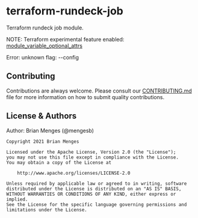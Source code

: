 <!-- markdownlint-disable-file MD033 MD012 -->
# terraform-rundeck-job

Terraform rundeck job module.

NOTE: Terraform experimental feature enabled: [module_variable_optional_attrs](https://www.terraform.io/docs/language/expressions/type-constraints.html#experimental-optional-object-type-attributes)

<!--- BEGIN_TF_DOCS --->
Error: unknown flag: --config

<!--- END_TF_DOCS --->
## Contributing

Contributions are always welcome. Please consult our [CONTRIBUTING.md](CONTRIBUTING.md) file for more information on how to submit quality contributions.

## License & Authors

Author: Brian Menges (@mengesb)

```text
Copyright 2021 Brian Menges

Licensed under the Apache License, Version 2.0 (the "License");
you may not use this file except in compliance with the License.
You may obtain a copy of the License at

    http://www.apache.org/licenses/LICENSE-2.0

Unless required by applicable law or agreed to in writing, software
distributed under the License is distributed on an "AS IS" BASIS,
WITHOUT WARRANTIES OR CONDITIONS OF ANY KIND, either express or implied.
See the License for the specific language governing permissions and
limitations under the License.
```
